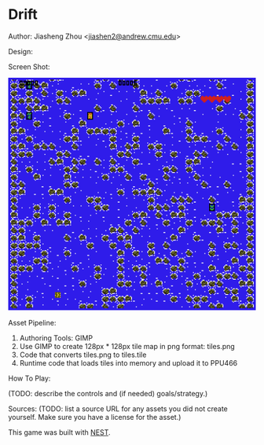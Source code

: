 # Drift

Author: Jiasheng Zhou \<jiashen2@andrew.cmu.edu\>

Design: 

Screen Shot:

![Screen Shot](screenshot.png)

Asset Pipeline:

1. Authoring Tools: GIMP
2. Use GIMP to create 128px * 128px tile map in png format: tiles.png
3. Code that converts tiles.png to tiles.tile
4. Runtime code that loads tiles into memory and upload it to PPU466

How To Play:

(TODO: describe the controls and (if needed) goals/strategy.)

Sources: (TODO: list a source URL for any assets you did not create yourself. Make sure you have a license for the asset.)

This game was built with [NEST](NEST.md).


